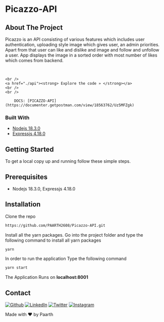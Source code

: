 # Picazzo-API
## About The Project 
Picazzo is an API consisting of various features which includes user authentication, uploading style image which gives user, an admin priorities. Apart from that user can like and dislike and image and follow and unfollow a user. App displays the image in a sorted order with most number of likes which comes from backend.

<!-- PROJECT LOGO -->
<br />
<p align="center">
<!--   <a href="https://github.com/PAARTH2608/Smart-PDFs">
    <img src="https://nanonets.com/blog/content/images/2020/10/pdf-language-translation-1.jpg" alt="project pic" width="1140" height="426">
  </a> -->
 
 
    <br />
    <a href="./api"><strong> Explore the code » </strong></a>
    <br />
    <br />
   
        DOCS: [PICAZZO-API] (https://documenter.getpostman.com/view/18563762/Uz5MFZgk)

</p>

<!-- ABOUT THE PROJECT -->

### Built With

* [Nodejs 18.3.0](https://nodejs.org/en/)
* [Expressjs 4.18.0](https://expressjs.com/)

<!-- GETTING STARTED -->
## Getting Started

To get a local copy up and running follow these simple steps.

## Prerequisites
- Nodejs 18.3.0, Expressjs 4.18.0

## Installation
Clone the repo
   ```sh
   https://github.com/PAARTH2608/Picazzo-API.git
   ```
Install all the yarn packages. Go into the project folder and type the following command to install all yarn packages
```bash
yarn
```
In order to run the application Type the following command
```bash
yarn start
```
The Application Runs on **localhost:8001**

<!-- CONTACT -->
## Contact

<a href="https://paarth2608.github.io/portfolio_website/" target="_blank"><img alt="Github" src="https://img.shields.io/badge/-Website-brightgreen?style=for-the-badge&logo=appveyor&logoColor=white&color=999900&logo=data:null" /></a>
<a href="https://www.linkedin.com/in/paarth-jain-470522208/" target="_blank"><img alt="LinkedIn" src="https://img.shields.io/badge/linkedin-%230077B5.svg?&style=for-the-badge&logo=linkedin&logoColor=white" /></a>
<a href="https://twitter.com/PAARTHJAIN7" target="_blank"><img alt="Twitter" src="https://img.shields.io/badge/twitter-%231DA1F2.svg?&style=for-the-badge&logo=twitter&logoColor=white" /></a>
<a href="https://www.instagram.com/_paarth7_/" target="_blank"><img alt="Instagram" src="https://img.shields.io/badge/instagram-%FF69B4.svg?&style=for-the-badge&logo=instagram&logoColor=white&color=cd486b" /></a>

Made with :heart: by Paarth
